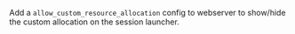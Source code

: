 Add a `allow_custom_resource_allocation` config to webserver to show/hide the custom allocation on the session launcher.
